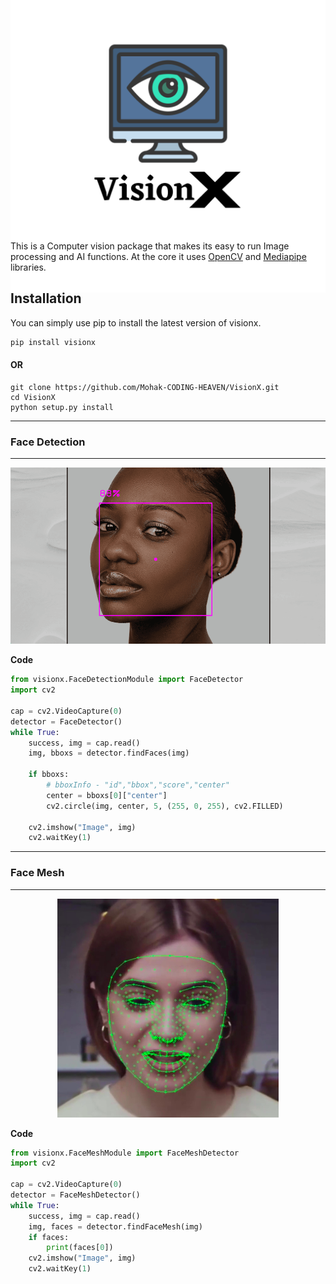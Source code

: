 <p align="center"><img src="Images/VisionX.png" width="512" style="margin:-100px"></p>



This is a Computer vision package that makes its easy to run Image processing and AI functions. At the core it uses [OpenCV](https://github.com/opencv/opencv) and [Mediapipe](https://github.com/google/mediapipe) libraries. 

## Installation
You can simply use pip to install the latest version of visionx.

```bash
pip install visionx
```

<h4>OR</h4>

```shell
git clone https://github.com/Mohak-CODING-HEAVEN/VisionX.git
cd VisionX
python setup.py install
```

<hr>

### Face Detection

<hr>

<p align=center><img src="Images/FaceDetection.png"></p>

**Code**

```python
from visionx.FaceDetectionModule import FaceDetector
import cv2

cap = cv2.VideoCapture(0)
detector = FaceDetector()
while True:
    success, img = cap.read()
    img, bboxs = detector.findFaces(img)

    if bboxs:
        # bboxInfo - "id","bbox","score","center"
        center = bboxs[0]["center"]
        cv2.circle(img, center, 5, (255, 0, 255), cv2.FILLED)

    cv2.imshow("Image", img)
    cv2.waitKey(1)
```

<hr>

### Face Mesh

<hr>

<p align=center><img src="Images/facemesh.png"></p>

**Code**

```python
from visionx.FaceMeshModule import FaceMeshDetector
import cv2

cap = cv2.VideoCapture(0)
detector = FaceMeshDetector()
while True:
    success, img = cap.read()
    img, faces = detector.findFaceMesh(img)
    if faces:
        print(faces[0])
    cv2.imshow("Image", img)
    cv2.waitKey(1)
```